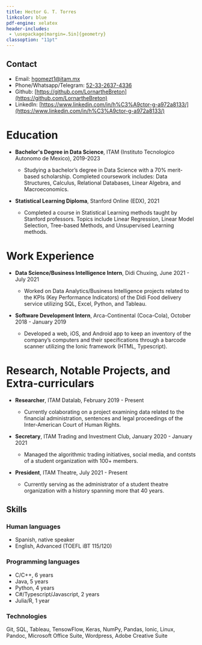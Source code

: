 ```yaml
---
title: Hector G. T. Torres
linkcolor: blue
pdf-engine: xelatex
header-includes:
 - \usepackage[margin=.5in]{geometry}
classoption: "11pt"
---
```


## Contact

+ Email: [hgomezt1@itam.mx](mailto:hgomezt1@itam.mx)
+ Phone/Whatsapp/Telegram: [52-33-2637-4336](tel:523326374336)
+ Github: [https://github.com/LornartheBreton](https://github.com/LornartheBreton)
+ LinkedIn: [https://www.linkedin.com/in/h%C3%A9ctor-g-a972a8133/](https://www.linkedin.com/in/h%C3%A9ctor-g-a972a8133/)

# Education

+ **Bachelor's Degree in Data Science**, ITAM (Instituto Tecnologico Autonomo de Mexico), 2019-2023
	+ Studying a bachelor’s degree in Data Science with a 70% merit-based scholarship. Completed coursework includes: Data Structures, Calculus, Relational Databases, Linear Algebra, and Macroeconomics. 

+ **Statistical Learning Diploma**, Stanford Online (EDX), 2021
	+ Completed a course in Statistical Learning methods taught by Stanford professors. Topics include Linear Regression, Linear Model Selection, Tree-based Methods, and Unsupervised Learning methods.

# Work Experience

+ **Data Science/Business Intelligence Intern**, Didi Chuxing, June 2021 - July 2021
	+ Worked on Data Analytics/Business Intelligence projects related to the KPIs (Key Performance Indicators) of the Didi Food delivery service utilizing SQL, Excel, Python, and Tableau.

+ **Software Development Intern**, Arca-Continental (Coca-Cola), October 2018 - January 2019
	+ Developed a web, iOS, and Android app to keep an inventory of the company’s computers and their specifications through a barcode scanner utilizing the Ionic framework (HTML, Typescript).

# Research, Notable Projects, and Extra-curriculars

+ **Researcher**, ITAM Datalab, February 2019 - Present
	+ Currently colaborating on a project examining data related to the financial administration, sentences and legal proceedings of the Inter-American Court of Human Rights.

+ **Secretary**, ITAM Trading and Investment Club, January 2020 - January 2021
	+ Managed the algorithmic trading initiatives, social media, and contsts of a student organization with 100+ members.

+ **President**, ITAM Theatre, July 2021 - Present
	+ Currently serving as the administrator of a student theatre organization with a history spanning more that 40 years.

## Skills

### Human languages
+ Spanish, native speaker
+ English, Advanced (TOEFL iBT 115/120)

### Programming languages
+ C/C++, 6 years 
+ Java, 5 years 
+ Python, 4 years 
+ C#/Typescript/Javascript, 2 years
+ Julia/R, 1 year 

### Technologies
Git, SQL, Tableau, TensowFlow, Keras, NumPy, Pandas, Ionic, Linux, Pandoc, Microsoft Office Suite, Wordpress, Adobe Creative Suite
